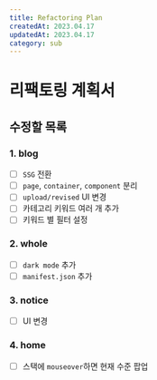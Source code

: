 ```yaml
---
title: Refactoring Plan
createdAt: 2023.04.17
updatedAt: 2023.04.17
category: sub
---
```


# 리팩토링 계획서

## 수정할 목록

### 1. blog

- [ ] `SSG` 전환
- [ ] `page`, `container`, `component` 분리
- [ ] `upload/revised` UI 변경
- [ ] 카테고리 키워드 여러 개 추가
- [ ] 키워드 별 필터 설정

### 2. whole

- [ ] `dark mode` 추가
- [ ] `manifest.json` 추가

### 3. notice

- [ ] UI 변경

### 4. home

- [ ] 스택에 `mouseover`하면 현재 수준 팝업
